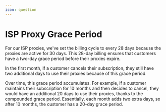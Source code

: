 ```yaml
---
icon: question
---
```


# ISP Proxy Grace Period

For our ISP proxies, we've set the billing cycle to every 28 days because the proxies are active for 30 days. This 28-day billing ensures that customers have a two-day grace period before their proxies expire.

In the first month, if a customer cancels their subscription, they still have two additional days to use their proxies because of this grace period.

Over time, this grace period accumulates. For example, if a customer maintains their subscription for 10 months and then decides to cancel, they would have an additional 20 days to use their proxies, thanks to the compounded grace period. Essentially, each month adds two extra days, so after 10 months, the customer has a 20-day grace period.
